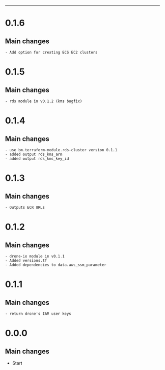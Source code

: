 ---
# 0.1.6
## Main changes
    - Add option for creating ECS EC2 clusters

# 0.1.5
## Main changes
    - rds module in v0.1.2 (kms bugfix)

# 0.1.4
## Main changes
    - use bm.terraform-module.rds-cluster version 0.1.1
    - added output rds_kms_arn
    - added output rds_kms_key_id

# 0.1.3
## Main changes
    - Outputs ECR URLs

# 0.1.2
## Main changes
    - drone-io module in v0.1.1
    - Added versions.tf
    - Added dependencies to data.aws_ssm_parameter

# 0.1.1
## Main changes
    - return drone's IAM user keys

# 0.0.0

## Main changes
* Start
